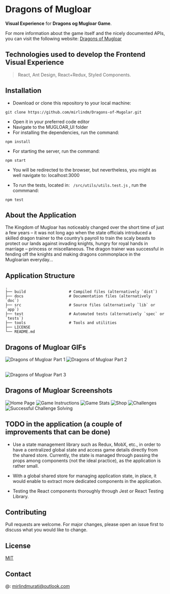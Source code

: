 # **Dragons of Mugloar**

**Visual Experience** for **Dragons og Mugloar Game**. 

For more information about the game itself and the nicely documented APIs, you can visit the following website: [Dragons of Mugloar](https://dragonsofmugloar.com/)

## Technologies used to develop the Frontend Visual Experience

> React, Ant Design, React+Redux, Styled Components.

## Installation

- Download or clone this repository to your local machine: 
```
git clone https://github.com/mirlindm/Dragons-of-Mugolar.git
``` 
- Open it in your preferred code editor 
- Navigate to the MUGLOAR_UI folder
- For installing the dependencies, run the command: 
```
npm install
``` 
- For starting the server, run the command: 
```
npm start
``` 
- You will be redirected to the browser, but nevertheless, you might as well navigate to: localhost:3000

- To run the tests, located in: ``` /src/utils/utils.test.js``` , run the commmand:
```
npm test
```

## About the Application

The Kingdom of Mugloar has noticeably changed over the short time of just a few years – it was not long ago when the state officials introduced a skilled dragon trainer to the country’s payroll to train the scaly beasts to protect our lands against invading knights, hungry for royal hands in marriage – princess or miscellaneous. The dragon trainer was successful in fending off the knights and making dragons commonplace in the Mugloarian everyday...

## Application Structure

    .
    ├── build                   # Compiled files (alternatively `dist`)
    ├── docs                    # Documentation files (alternatively `doc`)
    ├── src                     # Source files (alternatively `lib` or `app`)
    ├── test                    # Automated tests (alternatively `spec` or `tests`)
    ├── tools                   # Tools and utilities
    ├── LICENSE
    └── README.md

## Dragons of Mugloar GIFs
![Dragons of Mugloar Part 1](https://user-images.githubusercontent.com/55096560/144057496-731242cb-0859-4644-b95a-588e638f809b.gif)
![Dragons of Mugloar Part 2](https://user-images.githubusercontent.com/55096560/144057761-69d4e35c-13a0-434f-87fb-8346281ee39b.gif)
<br /> <br />

![Dragons of Mugloar Part 3](https://user-images.githubusercontent.com/55096560/144058690-e0719fed-5d02-499d-bd18-cc19129745d8.gif)


## Dragons of Mugloar Screenshots
<img alt="Home Page" src="./src/assets/UI_Screenshots/HomePage.png">
<img alt="Game Instructions" src="./src/assets/UI_Screenshots/Instructions.png">
<img alt="Game Stats" src="./src/assets/UI_Screenshots/Stats.png">
<img alt="Shop" src="./src/assets/UI_Screenshots/Shop.png">
<img alt="Challenges" src="./src/assets/UI_Screenshots/Challenges.png">
<img alt="Successful Challenge Solving" src="./src/assets/UI_Screenshots/ChallengeSolved.png">

## TODO in the application (a couple of improvements that can be done)

- Use a state management library such as Redux, MobX, etc., in order to have a centralized global state and access game details directly from the shared store. Currently, the state is managed through passing the props among components (not the ideal practice), as the application is rather small. 

- With a global shared store for managing application state, in place, it would enable to extract more dedicated components in the application.

- Testing the React components thoroughly through Jest or React Testing Library. 

## Contributing
Pull requests are welcome. For major changes, please open an issue first to discuss what you would like to change.

## License
[MIT](https://choosealicense.com/licenses/mit/)

## Contact
@: mirlindmurati@outlook.com
